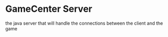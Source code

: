 GameCenter Server
==========
the java server that will handle the connections between the client
and the game
